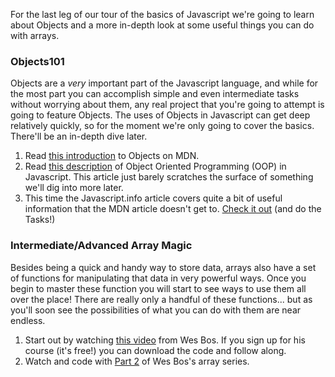 For the last leg of our tour of the basics of Javascript we're going to learn about Objects and a more in-depth look at some useful things you can do with arrays.

### Objects101

Objects are a _very_ important part of the Javascript language, and while for the most part you can accomplish simple and even intermediate tasks without worrying about them, any real project that you're going to attempt is going to feature Objects.  The uses of Objects in Javascript can get deep relatively quickly, so for the moment we're only going to cover the basics.  There'll be an in-depth dive later.

1. Read [this introduction](https://developer.mozilla.org/en-US/docs/Learn/JavaScript/Objects/Basics) to Objects on MDN.
2. Read [this description](https://developer.mozilla.org/en-US/docs/Learn/JavaScript/Objects/Object-oriented_JS) of Object Oriented Programming \(OOP\) in Javascript.  This article just barely scratches the surface of something we'll dig into more later.
3. This time the Javascript.info article covers quite a bit of useful information that the MDN article doesn't get to.  [Check it out](http://javascript.info/object) \(and do the Tasks!\)

### Intermediate/Advanced Array Magic

Besides being a quick and handy way to store data, arrays also have a set of functions for manipulating that data in very powerful ways.  Once you begin to master these function you will start to see ways to use them all over the place! There are really only a handful of these functions... but as you'll soon see the possibilities of what you can do with them are near endless.

1. Start out by watching [this video](https://www.youtube.com/watch?v=HB1ZC7czKRs) from Wes Bos.  If you sign up for his course \(it's free!\) you can download the code and follow along.
2. Watch and code with [Part 2](https://www.youtube.com/watch?v=QNmRfyNg1lw) of Wes Bos's array series.



